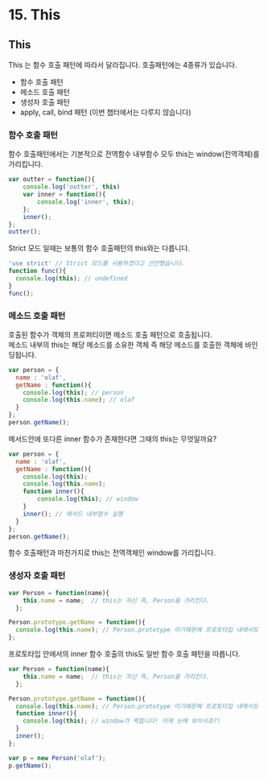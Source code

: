 # 15. This

## This

This 는 함수 호출 패턴에 따라서 달라집니다. 호출패턴에는 4종류가 있습니다.

* 함수 호출 패턴
* 메소드 호출 패턴
* 생성자 호출 패턴
* apply, call, bind 패턴 \(이번 챕터에서는 다루지 않습니다\)

### 함수 호출 패턴

함수 호출패턴에서는 기본적으로 전역함수 내부함수 모두 this는 window\(전역객체\)를 가리킵니다.

```javascript
var outter = function(){
    console.log('outter', this)
    var inner = function(){
        console.log('inner', this);
    };
    inner();
};
outter();
```

Strict 모드 일때는 보통의 함수 호출패턴의 this와는 다릅니다.

```javascript
'use strict' // Strict 모드를 사용하겠다고 선언했습니다.
function func(){
  console.log(this); // undefined
}
func();
```

### 메소드 호출 패턴

호출된 함수가 객체의 프로퍼티이면 메소드 호출 패턴으로 호출됩니다.  
메소드 내부의 this는 해당 메소드를 소유한 객체 즉 해당 메소드를 호출한 객체에 바인딩됩니다.

```javascript
var person = {
  name : 'olaf',
  getName : function(){
    console.log(this); // person
    console.log(this.name); // olaf
  }
};
person.getName();
```

메서드안에 또다른 inner 함수가 존재한다면 그때의 this는 무엇일까요?

```javascript
var person = {
  name : 'olaf',
  getName : function(){
    console.log(this);
    console.log(this.name); 
    function inner(){
        console.log(this); // window
    }
    inner(); // 메서드 내부함수 실행
  }
};
person.getName();
```

함수 호출패턴과 마찬가지로 this는 전역객체인 window를 가리킵니다.

### 생성자 호출 패턴

```javascript
var Person = function(name){
    this.name = name;  // this는 자신 즉, Person을 가리킨다.
  };

Person.prototype.getName = function(){
  console.log(this.name); // Person.prototype 이기때문에 프로토타입 내에서도 this는 자기자신 Person을 가리킵니다.
};
```

프로토타입 안에서의 inner 함수 호출의 this도 일반 함수 호출 패턴을 따릅니다.

```javascript
var Person = function(name){
    this.name = name;  // this는 자신 즉, Person을 가리킨다.
  };

Person.prototype.getName = function(){
  console.log(this.name); // Person.prototype 이기때문에 프로토타입 내에서도 this는 자기자신 Person을 가리킵니다.
  function inner(){
    console.log(this); // window가 찍힙니다! 이제 눈에 보이시죠?!
  }
  inner();
};

var p = new Person('olaf');
p.getName();
```


